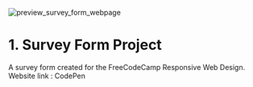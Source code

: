 
![preview_survey_form_webpage](Images/preview.jpg)

# 1. Survey Form Project
A survey form created for the FreeCodeCamp Responsive Web Design.
Website link : CodePen
